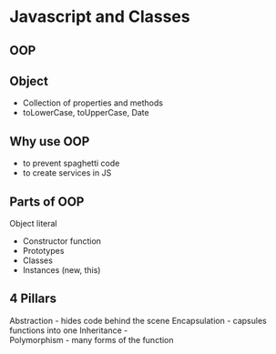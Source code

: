 # Javascript and Classes

## OOP

## Object
- Collection of properties and methods
- toLowerCase, toUpperCase, Date

## Why use OOP
- to prevent spaghetti code
- to create services in JS

## Parts of OOP
Object literal

- Constructor function
- Prototypes
- Classes
- Instances (new, this)

## 4 Pillars
Abstraction - hides code behind the scene
Encapsulation - capsules functions into one 
Inheritance -  
Polymorphism - many forms of the function